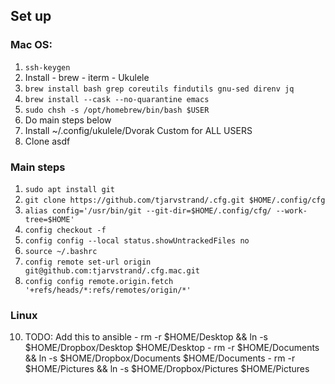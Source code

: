 

## Set up

### Mac OS:
  1. `ssh-keygen`
  1. Install
    - brew
    - iterm
    - Ukulele
  1. `brew install bash grep coreutils findutils gnu-sed direnv jq`
  1. `brew install --cask --no-quarantine emacs`
  1. `sudo chsh -s /opt/homebrew/bin/bash $USER`
  1. Do main steps below
  1. Install ~/.config/ukulele/Dvorak Custom for ALL USERS
  1. Clone asdf

### Main steps

  1. `sudo apt install git`
  2. `git clone https://github.com/tjarvstrand/.cfg.git $HOME/.config/cfg`
  3. `alias config='/usr/bin/git --git-dir=$HOME/.config/cfg/ --work-tree=$HOME'`
  4. `config checkout -f`
  6. `config config --local status.showUntrackedFiles no`
  7. `source ~/.bashrc`
  8. `config remote set-url origin git@github.com:tjarvstrand/.cfg.mac.git`
  9. `config config remote.origin.fetch '+refs/heads/*:refs/remotes/origin/*'`

### Linux

  10. TODO: Add this to ansible
    - rm -r $HOME/Desktop && ln -s $HOME/Dropbox/Desktop $HOME/Desktop
    - rm -r $HOME/Documents && ln -s $HOME/Dropbox/Documents $HOME/Documents
    - rm -r $HOME/Pictures && ln -s $HOME/Dropbox/Pictures $HOME/Pictures

